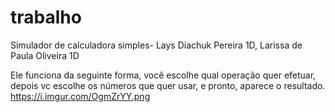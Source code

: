 # trabalho
Simulador de calculadora simples- Lays Diachuk Pereira 1D, Larissa de Paula Oliveira 1D

Ele funciona da seguinte forma, você escolhe qual operação quer efetuar, depois vc escolhe os números que quer usar, e pronto, aparece o resultado.
https://i.imgur.com/OgmZrYY.png
